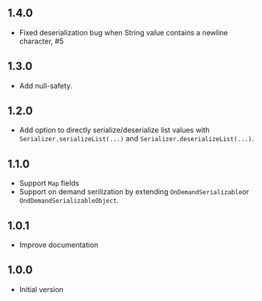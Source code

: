 ## 1.4.0

- Fixed deserialization bug when String value contains a newline character, #5 

## 1.3.0

- Add null-safety.

## 1.2.0

- Add option to directly serialize/deserialize list values with `Serializer.serializeList(...)` and `Serializer.deserializeList(...)`.

## 1.1.0

- Support `Map` fields
- Support on demand serilization by extending `OnDemandSerializable`or `OndDemandSerializableObject`.

## 1.0.1

- Improve documentation

## 1.0.0

- Initial version
